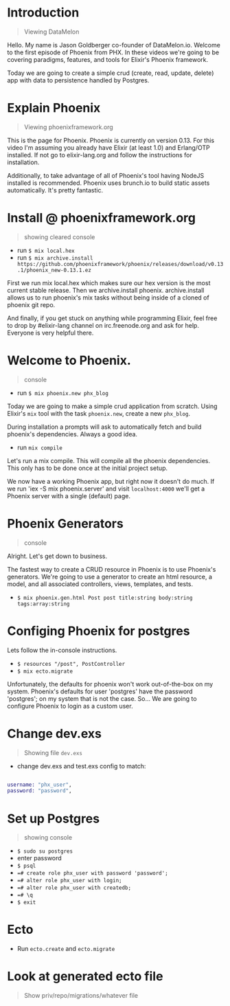 # Introduction

> Viewing DataMelon

Hello. My name is Jason Goldberger co-founder of DataMelon.io.  Welcome to the first episode of Phoenix from PHX. In these videos we're going to be covering
paradigms, features, and tools for Elixir's Phoenix framework.

Today we are going to create a simple crud (create, read, update, delete) app with data to persistence handled by Postgres.


# Explain Phoenix

> Viewing phoenixframework.org

This is the page for Phoenix. Phoenix is currently on version 0.13. For this video I'm assuming you already have Elixir (at least 1.0) and Erlang/OTP installed. If not go to elixir-lang.org and follow the instructions for installation.

Additionally, to take advantage of all of Phoenix's tool having NodeJS installed is recommended. Phoenix uses brunch.io to build static assets automatically. It's pretty fantastic.


# Install @ phoenixframework.org

> showing cleared console

+ run `$ mix local.hex`
+ run `$ mix archive.install https://github.com/phoenixframework/phoenix/releases/download/v0.13.1/phoenix_new-0.13.1.ez`


First we run mix local.hex which makes sure our hex version is the most current stable release. Then we archive.install phoenix. archive.install allows us to run phoenix's mix tasks without being inside of a cloned of phoenix git repo.

And finally, if you get stuck on anything while programming Elixir, feel free to drop by #elixir-lang channel on irc.freenode.org and ask for help. Everyone is very helpful there.


# Welcome to Phoenix.

> console

+ run `$ mix phoenix.new phx_blog`

Today we are going to make a simple crud application from scratch. Using Elixir's `mix` tool with the task `phoenix.new`, create a new `phx_blog`.

During installation a prompts will ask to automatically fetch and build phoenix's dependencies. Always a good idea.

+ run `mix compile`

Let's run a mix compile. This will compile all the phoenix dependencies. This only has to be done once at the initial project setup.

We now have a working Phoenix app, but right now it doesn't do much.
If we run 'iex -S mix phoenix.server' and visit `localhost:4000` we'll get a Phoenix server with a single (default) page.

# Phoenix Generators

> console

Alright. Let's get down to business.

The fastest way to create a CRUD resource in Phoenix is to use Phoenix's generators. We're going to use a generator to create an html resource, a model, and all associated controllers, views, templates, and tests.

+ `$ mix phoenix.gen.html Post post title:string body:string tags:array:string`


# Configing Phoenix for postgres

Lets follow the in-console instructions.

+ `$ resources "/post", PostController`
+ `$ mix ecto.migrate`

Unfortunately, the defaults for phoenix won't work out-of-the-box on my system. Phoenix's defaults for user 'postgres' have the password 'postgres'; on my system that is not the case. So... We are going to configure Phoenix to login as a custom user.

# Change dev.exs

> Showing file `dev.exs`

+ change dev.exs and test.exs config to match:

``` elixir

username: "phx_user",
password: "password",

```
# Set up Postgres

> showing console

+ `$ sudo su postgres`
+ enter password
+ `$ psql`
+ `=# create role phx_user with password 'password';`
+ `=# alter role phx_user with login;`
+ `=# alter role phx_user with createdb;`
+ `=# \q`
+ `$ exit`

# Ecto

 + Run `ecto.create` and `ecto.migrate`

# Look at generated ecto file

> Show priv/repo/migrations/whatever file








